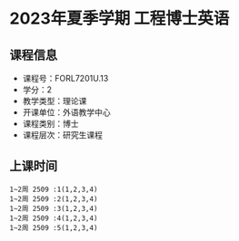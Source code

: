 # 2023年夏季学期 工程博士英语 






## 课程信息

- 课程号：FORL7201U.13
- 学分：2
- 教学类型：理论课
- 开课单位：外语教学中心
- 课程类别：博士
- 课程层次：研究生课程

## 上课时间

```
1~2周 2509 :1(1,2,3,4)
1~2周 2509 :2(1,2,3,4)
1~2周 2509 :3(1,2,3,4)
1~2周 2509 :4(1,2,3,4)
1~2周 2509 :5(1,2,3,4)
```

